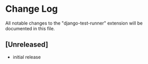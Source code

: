 # Change Log

All notable changes to the "django-test-runner" extension will be documented in this file.

## [Unreleased]

- initial release

